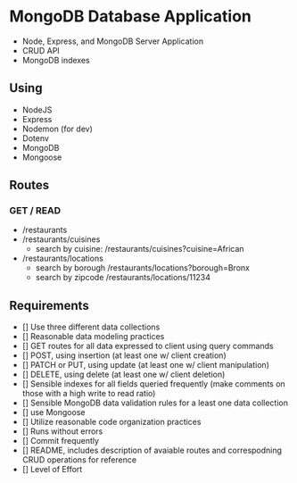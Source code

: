 # MongoDB Database Application
- Node, Express, and MongoDB Server Application
- CRUD API
- MongoDB indexes

## Using 
- NodeJS
- Express
- Nodemon (for dev)
- Dotenv
- MongoDB
- Mongoose

## Routes
### GET / READ
- /restaurants
- /restaurants/cuisines
    - search by cuisine: /restaurants/cuisines?cuisine=African
- /restaurants/locations
    - search by borough /restaurants/locations?borough=Bronx
    - search by zipcode /restaurants/locations/11234

## Requirements 
- [] Use three different data collections
- [] Reasonable data modeling practices
- [] GET routes for all data expressed to client using query commands
- [] POST, using insertion (at least one w/ client creation)
- [] PATCH or PUT, using update (at least one w/ client manipulation)
- [] DELETE, using delete (at least one w/ client deletion)
- [] Sensible indexes for all fields queried frequently (make comments on those with a high write to read ratio)
- [] Sensible MongoDB data validation rules for a least one data collection
- [] use Mongoose
- [] Utilize reasonable code organization practices
- [] Runs without errors
- [] Commit frequently
- [] README, includes description of avaiable routes and correspodning CRUD operations for reference
- [] Level of Effort


